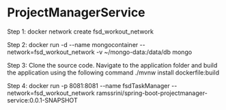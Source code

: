 # ProjectManagerService

Step 1:
docker network create fsd_workout_network

Step 2:
docker run -d --name mongocontainer --network=fsd_workout_network -v ~/mongo-data:/data/db mongo

Step 3: Clone the source code. Navigate to the application folder and build the application using the following command
./mvnw install dockerfile:build

Step 4:
docker run -p 8081:8081 --name fsdTaskManager --network=fsd_workout_network ramssrini/spring-boot-projectmanager-service:0.0.1-SNAPSHOT
